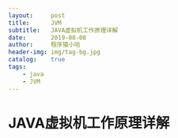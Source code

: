 ```yaml
---
layout:     post
title:      JVM
subtitle:   JAVA虚拟机工作原理详解
date:       2019-08-08
author:     程序猿小哈
header-img: img/tag-bg.jpg
catalog: 	true
tags:
    - java
    - JVM
---
```

# JAVA虚拟机工作原理详解























